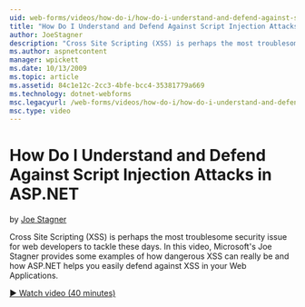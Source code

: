 ```yaml
---
uid: web-forms/videos/how-do-i/how-do-i-understand-and-defend-against-script-injection-attacks-in-aspnet
title: "How Do I Understand and Defend Against Script Injection Attacks in ASP.NET | Microsoft Docs"
author: JoeStagner
description: "Cross Site Scripting (XSS) is perhaps the most troublesome security issue for web developers to tackle these days. In this video, Microsoft's Joe Stagner pro..."
ms.author: aspnetcontent
manager: wpickett
ms.date: 10/13/2009
ms.topic: article
ms.assetid: 84c1e12c-2cc3-4bfe-bcc4-35381779a669
ms.technology: dotnet-webforms
msc.legacyurl: /web-forms/videos/how-do-i/how-do-i-understand-and-defend-against-script-injection-attacks-in-aspnet
msc.type: video
---
```

How Do I Understand and Defend Against Script Injection Attacks in ASP.NET
====================
by [Joe Stagner](https://github.com/JoeStagner)

Cross Site Scripting (XSS) is perhaps the most troublesome security issue for web developers to tackle these days. In this video, Microsoft's Joe Stagner provides some examples of how dangerous XSS can really be and how ASP.NET helps you easily defend against XSS in your Web Applications.

[&#9654; Watch video (40 minutes)](https://channel9.msdn.com/Blogs/ASP-NET-Site-Videos/how-do-i-understand-and-defend-against-script-injection-attacks-in-aspnet)
